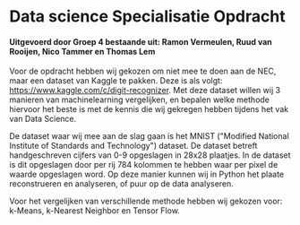 # Data science Specialisatie Opdracht
#### Uitgevoerd door Groep 4 bestaande uit: Ramon Vermeulen, Ruud van Rooijen, Nico Tammer en Thomas Lem
Voor de opdracht hebben wij gekozen om niet mee te doen aan de NEC, maar een dataset van Kaggle te pakken. Deze is als volgt: https://www.kaggle.com/c/digit-recognizer.
Met deze dataset willen wij 3 manieren van machinelearning vergelijken, en bepalen welke methode hiervoor het beste is met de kennis die wij gekregen hebben tijdens het vak van Data Science.

De dataset waar wij mee aan de slag gaan is het MNIST ("Modified National Institute of Standards and Technology") dataset. De dataset betreft handgeschreven cijfers van 0-9 opgeslagen in 28x28 plaatjes. In de dataset is dit opgeslagen door per rij 784 kolommen te hebben waar per pixel de waarde opgeslagen word. Op deze manier kunnen wij in Python het plaate reconstrueren en analyseren, of puur op de data analyseren. 

Voor het vergelijken van verschillende methode hebben wij gekozen voor: k-Means, k-Nearest Neighbor en Tensor Flow. 